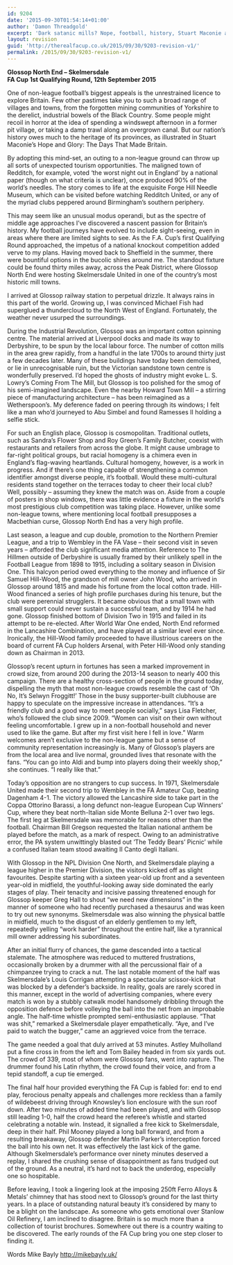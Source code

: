 ```yaml
---
id: 9204
date: '2015-09-30T01:54:14+01:00'
author: 'Damon Threadgold'
excerpt: 'Dark satanic mills? Nope, football, history, Stuart Maconie and Ramesses: Mike Bayly in Glossop.'
layout: revision
guid: 'http://therealfacup.co.uk/2015/09/30/9203-revision-v1/'
permalink: /2015/09/30/9203-revision-v1/
---
```


**Glossop North End – Skelmersdale**  
 **FA Cup 1st Qualifying Round, 12th September 2015**

One of non-league football’s biggest appeals is the unrestrained licence to explore Britain. Few other pastimes take you to such a broad range of villages and towns, from the forgotten mining communities of Yorkshire to the derelict, industrial bowels of the Black Country. Some people might recoil in horror at the idea of spending a windswept afternoon in a former pit village, or taking a damp trawl along an overgrown canal. But our nation’s history owes much to the heritage of its provinces, as illustrated in Stuart Maconie’s Hope and Glory: The Days That Made Britain.

By adopting this mind-set, an outing to a non-league ground can throw up all sorts of unexpected tourism opportunities. The maligned town of Redditch, for example, voted ‘the worst night out in England’ by a national paper (though on what criteria is unclear), once produced 90% of the world’s needles. The story comes to life at the exquisite Forge Hill Needle Museum, which can be visited before watching Redditch United, or any of the myriad clubs peppered around Birmingham’s southern periphery.

This may seem like an unusual modus operandi, but as the spectre of middle age approaches I’ve discovered a nascent passion for Britain’s history. My football journeys have evolved to include sight-seeing, even in areas where there are limited sights to see. As the F.A. Cup’s first Qualifying Round approached, the impetus of a national knockout competition added verve to my plans. Having moved back to Sheffield in the summer, there were bountiful options in the bucolic shires around me. The standout fixture could be found thirty miles away, across the Peak District, where Glossop North End were hosting Skelmersdale United in one of the country’s most historic mill towns.

I arrived at Glossop railway station to perpetual drizzle. It always rains in this part of the world. Growing up, I was convinced Michael Fish had superglued a thundercloud to the North West of England. Fortunately, the weather never usurped the surroundings.

During the Industrial Revolution, Glossop was an important cotton spinning centre. The material arrived at Liverpool docks and made its way to Derbyshire, to be spun by the local labour force. The number of cotton mills in the area grew rapidly, from a handful in the late 1700s to around thirty just a few decades later. Many of these buildings have today been demolished, or lie in unrecognisable ruin, but the Victorian sandstone town centre is wonderfully preserved. I’d hoped the ghosts of industry might evoke L. S. Lowry’s Coming From The Mill, but Glossop is too polished for the smog of his semi-imagined landscape. Even the nearby Howard Town Mill – a stirring piece of manufacturing architecture – has been reimagined as a Wetherspoon’s. My deference faded on peering through its windows; I felt like a man who’d journeyed to Abu Simbel and found Ramesses II holding a selfie stick.

For such an English place, Glossop is cosmopolitan. Traditional outlets, such as Sandra’s Flower Shop and Roy Green’s Family Butcher, coexist with restaurants and retailers from across the globe. It might cause umbrage to far-right political groups, but racial homogeny is a chimera even in England’s flag-waving heartlands. Cultural homogeny, however, is a work in progress. And if there’s one thing capable of strengthening a common identifier amongst diverse people, it’s football. Would these multi-cultural residents stand together on the terraces today to cheer their local club? Well, possibly – assuming they knew the match was on. Aside from a couple of posters in shop windows, there was little evidence a fixture in the world’s most prestigious club competition was taking place. However, unlike some non-league towns, where mentioning local football presupposes a Macbethian curse, Glossop North End has a very high profile.

Last season, a league and cup double, promotion to the Northern Premier League, and a trip to Wembley in the FA Vase – their second visit in seven years – afforded the club significant media attention. Reference to The Hillmen outside of Derbyshire is usually framed by their unlikely spell in the Football League from 1898 to 1915, including a solitary season in Division One. This halcyon period owed everything to the money and influence of Sir Samuel Hill-Wood, the grandson of mill owner John Wood, who arrived in Glossop around 1815 and made his fortune from the local cotton trade. Hill-Wood financed a series of high profile purchases during his tenure, but the club were perennial strugglers. It became obvious that a small town with small support could never sustain a successful team, and by 1914 he had gone. Glossop finished bottom of Division Two in 1915 and failed in its attempt to be re-elected. After World War One ended, North End reformed in the Lancashire Combination, and have played at a similar level ever since. Ironically, the Hill-Wood family proceeded to have illustrious careers on the board of current FA Cup holders Arsenal, with Peter Hill-Wood only standing down as Chairman in 2013.

Glossop’s recent upturn in fortunes has seen a marked improvement in crowd size, from around 200 during the 2013-14 season to nearly 400 this campaign. There are a healthy cross-section of people in the ground today, dispelling the myth that most non-league crowds resemble the cast of ‘Oh No, It’s Selwyn Froggitt!’ Those in the busy supporter-built clubhouse are happy to speculate on the impressive increase in attendances. “It’s a friendly club and a good way to meet people socially,” says Lisa Fletcher, who’s followed the club since 2009. “Women can visit on their own without feeling uncomfortable. I grew up in a non-football household and never used to like the game. But after my first visit here I fell in love.” Warm welcomes aren’t exclusive to the non-league game but a sense of community representation increasingly is. Many of Glossop’s players are from the local area and live normal, grounded lives that resonate with the fans. “You can go into Aldi and bump into players doing their weekly shop,” she continues. “I really like that.”

Today’s opposition are no strangers to cup success. In 1971, Skelmersdale United made their second trip to Wembley in the FA Amateur Cup, beating Dagenham 4-1. The victory allowed the Lancashire side to take part in the Coppa Ottorino Barassi, a long defunct non-league European Cup Winners’ Cup, where they beat north-Italian side Monte Belluna 2-1 over two legs. The first leg at Skelmersdale was memorable for reasons other than the football. Chairman Bill Gregson requested the Italian national anthem be played before the match, as a mark of respect. Owing to an administrative error, the PA system unwittingly blasted out ‘The Teddy Bears’ Picnic’ while a confused Italian team stood awaiting II Canto degli Italiani.

With Glossop in the NPL Division One North, and Skelmersdale playing a league higher in the Premier Division, the visitors kicked off as slight favourites. Despite starting with a sixteen year-old up front and a seventeen year-old in midfield, the youthful-looking away side dominated the early stages of play. Their tenacity and incisive passing threatened enough for Glossop keeper Greg Hall to shout “we need new dimensions” in the manner of someone who had recently purchased a thesaurus and was keen to try out new synonyms. Skelmersdale was also winning the physical battle in midfield, much to the disgust of an elderly gentlemen to my left, repeatedly yelling “work harder” throughout the entire half, like a tyrannical mill owner addressing his subordinates.

After an initial flurry of chances, the game descended into a tactical stalemate. The atmosphere was reduced to muttered frustrations, occasionally broken by a drummer with all the percussional flair of a chimpanzee trying to crack a nut. The last notable moment of the half was Skelmersdale’s Louis Corrigan attempting a spectacular scissor-kick that was blocked by a defender’s backside. In reality, goals are rarely scored in this manner, except in the world of advertising companies, where every match is won by a stubbly catwalk model handsomely dribbling through the opposition defence before volleying the ball into the net from an improbable angle. The half-time whistle prompted semi-enthusiastic applause. “That was shit,” remarked a Skelmersdale player empathetically. “Aye, and I’ve paid to watch the bugger,” came an aggrieved voice from the terrace.

The game needed a goal that duly arrived at 53 minutes. Astley Mulholland put a fine cross in from the left and Tom Bailey headed in from six yards out. The crowd of 339, most of whom were Glossop fans, went into rapture. The drummer found his Latin rhythm, the crowd found their voice, and from a tepid standoff, a cup tie emerged.

The final half hour provided everything the FA Cup is fabled for: end to end play, ferocious penalty appeals and challenges more reckless than a family of wildebeest driving through Knowsley’s lion enclosure with the sun roof down. After two minutes of added time had been played, and with Glossop still leading 1-0, half the crowd heard the referee’s whistle and started celebrating a notable win. Instead, it signalled a free kick to Skelmersdale, deep in their half. Phil Mooney played a long ball forward, and from a resulting breakaway, Glossop defender Martin Parker’s interception forced the ball into his own net. It was effectively the last kick of the game. Although Skelmersdale’s performance over ninety minutes deserved a replay, I shared the crushing sense of disappointment as fans trudged out of the ground. As a neutral, it’s hard not to back the underdog, especially one so hospitable.

Before leaving, I took a lingering look at the imposing 250ft Ferro Alloys &amp; Metals’ chimney that has stood next to Glossop’s ground for the last thirty years. In a place of outstanding natural beauty it’s considered by many to be a blight on the landscape. As someone who gets emotional over Stanlow Oil Refinery, I am inclined to disagree. Britain is so much more than a collection of tourist brochures. Somewhere out there is a country waiting to be discovered. The early rounds of the FA Cup bring you one step closer to finding it.

Words Mike Bayly http://mikebayly.uk/